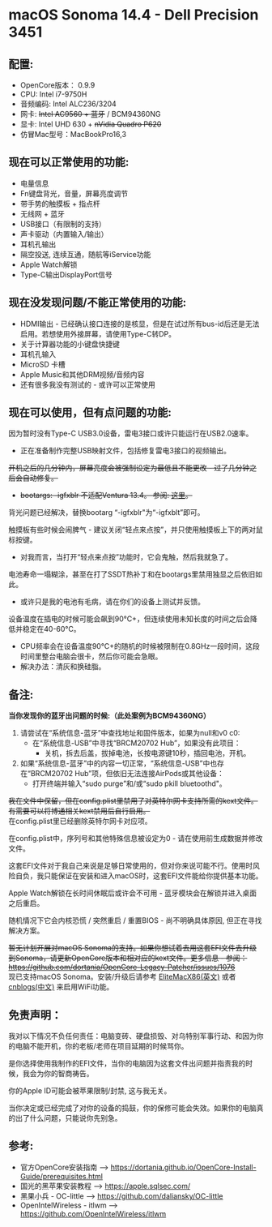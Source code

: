 # macOS Sonoma 14.4 - Dell Precision 3451

## 配置:

- OpenCore版本： 0.9.9
- CPU: Intel i7-9750H
- 音频编码: Intel ALC236/3204
- 网卡: ~~Intel AC9560 + 蓝牙~~ / BCM94360NG
- 显卡: Intel UHD 630 + ~~nVidia Quadro P620~~
- 仿冒Mac型号：MacBookPro16,3

## 现在可以正常使用的功能:

- 电量信息
- Fn键盘背光，音量，屏幕亮度调节
- 带手势的触摸板 + 指点杆
- 无线网 + 蓝牙
- USB接口（有限制的支持）
- 声卡驱动（内置输入/输出）
- 耳机孔输出
- 隔空投送, 连续互通，随航等iService功能
- Apple Watch解锁
- Type-C输出DisplayPort信号

## 现在没发现问题/不能正常使用的功能:

- HDMI输出 - 已经确认接口连接的是核显，但是在试过所有bus-id后还是无法启用。若想使用外接屏幕，请使用Type-C转DP。
- 关于计算器功能的小键盘快捷键
- 耳机孔输入
- MicroSD 卡槽
- Apple Music和其他DRM视频/音频内容
- 还有很多我没有测试的 - 或许可以正常使用

## 现在可以使用，但有点问题的功能: 

因为暂时没有Type-C USB3.0设备，雷电3接口或许只能运行在USB2.0速率。
- 正在准备制作完整USB映射文件，包括修复雷电3接口的视频输出。

~~开机之后的几分钟内，屏幕亮度会被强制设定为最低且不能更改 - 过了几分钟之后会自动修复。~~
- ~~bootargs: -igfxblr 不适配Ventura 13.4。 参阅: [这里](https://github.com/acidanthera/bugtracker/issues/2241)。~~

背光问题已经解决，替换bootarg “-igfxblr"为“-igfxblt”即可。

触摸板有些时候会闹脾气 - 建议关闭“轻点来点按”，并只使用触摸板上下的两对鼠标按键。
- 对我而言，当打开“轻点来点按”功能时，它会鬼触，然后我就急了。

电池寿命一塌糊涂，甚至在打了SSDT热补丁和在bootargs里禁用独显之后依旧如此。
- 或许只是我的电池有毛病，请在你们的设备上测试并反馈。

设备温度在插电的时候可能会飙到90°C+，但连续使用未知长度的时间之后会降低并稳定在40-60°C。
- CPU频率会在设备温度90°C+的随机的时候被限制在0.8GHz一段时间，这段时间里整台电脑会很卡，然后你可能会急眼。
- 解决办法：清灰和换硅脂。

## 备注:

__当你发现你的蓝牙出问题的时候:（此处案例为BCM94360NG）__
1. 请尝试在“系统信息-蓝牙”中查找地址和固件版本，如果为null和v0 c0:
    - 在“系统信息-USB”中寻找“BRCM20702 Hub”，如果没有此项目：
        - 关机，拆去后盖，拔掉电池，长按电源键10秒，插回电池，开机。
2. 如果“系统信息-蓝牙”中的内容一切正常，“系统信息-USB”中也存在“BRCM20702 Hub”项，但依旧无法连接AirPods或其他设备：
    - 打开终端并输入“sudo purge”和/或“sudo pkill bluetoothd"。

~~我在文件中保留，但在config.plist里禁用了对英特尔网卡支持所需的kext文件。有需要可以将博通相关kext禁用后自行启用。~~  
在config.plist里已经删除英特尔网卡对应项。

在config.plist中，序列号和其他特殊信息被设定为0 - 请在使用前生成数据并修改文件。

这套EFI文件对于我自己来说是足够日常使用的，但对你来说可能不行。使用时风险自负，我只能保证在安装和进入macOS时，这套EFI文件能给你提供基本功能。

Apple Watch解锁在长时间休眠后或许会不可用 - 蓝牙模块会在解锁并进入桌面之后重启。

随机情况下它会内核恐慌 / 突然重启 / 重置BIOS - 尚不明确具体原因, 但正在寻找解决方案。

~~暂无计划开展对macOS Sonoma的支持。如果你想试着去用这套EFI文件去升级到Sonoma，请更新OpenCore版本和相对应的kext文件。更多信息 - 参阅：https://github.com/dortania/OpenCore-Legacy-Patcher/issues/1076~~  
现已支持macOS Sonoma。安装/升级后请参考 [EliteMacX86(英文)](https://elitemacx86.com/threads/how-to-fix-broadcom-wifi-on-macos-sonoma-and-later.1415/) 或者[cnblogs(中文)](https://www.cnblogs.com/wkvip/p/17787077.html) 来启用WiFi功能。

## 免责声明：

我对以下情况不负任何责任：电脑变砖、硬盘损毁、对乌特别军事行动、和因为你的电脑不能开机，你的老板/老师在项目延期的时候骂你。

是你选择使用我制作的EFI文件，当你的电脑因为这套文件出问题并指责我的时候，我会为你的智商祷告。

你的Apple ID可能会被苹果限制/封禁, 这与我无关。

当你决定或已经完成了对你的设备的捣鼓，你的保修可能会失效。如果你的电脑真的出了什么问题，只能说你先别急。

## 参考:

- 官方OpenCore安装指南 --> https://dortania.github.io/OpenCore-Install-Guide/prerequisites.html
- 国光的黑苹果安装教程 --> https://apple.sqlsec.com/
- 黑果小兵 - OC-little --> https://github.com/daliansky/OC-little
- OpenIntelWireless - itlwm --> https://github.com/OpenIntelWireless/itlwm
